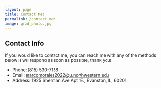 ```yaml
---
layout: page
title: Contact Me!
permalink: /contact_me/
image: grad_photo.jpg
---
```


## Contact Info
If you would like to contact me, you can reach me with any of the methods below! I will respond as soon as possible, thank you!

* Phone: (815) 530-7138
* Email: marcomorales2022@u.northwestern.edu
* Address: 1925 Sherman Ave Apt 1E., Evanston, IL, 60201